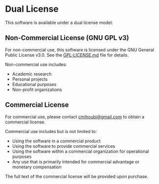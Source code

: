 # Dual License

This software is available under a dual license model:

## Non-Commercial License (GNU GPL v3)

For non-commercial use, this software is licensed under the GNU General Public License v3.0.
See the [GPL-LICENSE.md](GPL-LICENSE.md) file for details.

Non-commercial use includes:
- Academic research
- Personal projects
- Educational purposes
- Non-profit organizations

## Commercial License

For commercial use, please contact [cmihoubi@gmail.com](mailto:cmihoubi@gmail.com) to obtain a commercial license.

Commercial use includes but is not limited to:
- Using the software in a commercial product
- Using the software to provide commercial services
- Using the software within a commercial organization for operational purposes
- Any use that is primarily intended for commercial advantage or monetary compensation

The full text of the commercial license will be provided upon purchase.
